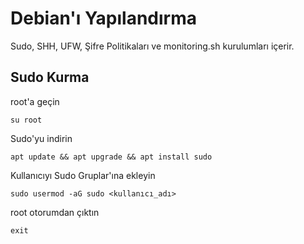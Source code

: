 # Debian'ı Yapılandırma

Sudo, SHH, UFW, Şifre Politikaları ve monitoring.sh kurulumları içerir.

## Sudo Kurma
root'a geçin
```
su root
```

Sudo'yu indirin
```
apt update && apt upgrade && apt install sudo
```

Kullanıcıyı Sudo Gruplar'ına ekleyin
```
sudo usermod -aG sudo <kullanıcı_adı>
```

root otorumdan çıktın
```
exit
```
